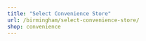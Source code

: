 ```yaml
---
title: "Select Convenience Store"
url: /birmingham/select-convenience-store/
shop: convenience
---
```

